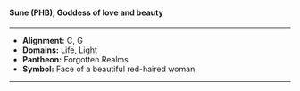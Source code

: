 #### Sune (PHB), Goddess of love and beauty
___

- **Alignment:** C, G
- **Domains:** Life, Light
- **Pantheon:** Forgotten Realms
- **Symbol:** Face of a beautiful red-haired woman
___
